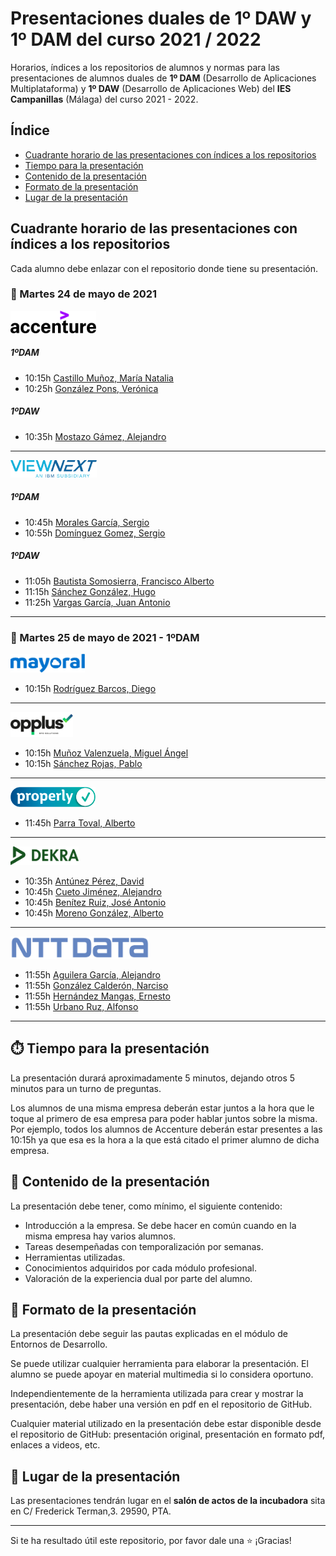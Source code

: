 # Presentaciones duales de 1º DAW y 1º DAM del curso 2021 / 2022

Horarios, índices a los repositorios de alumnos y normas para las presentaciones de alumnos duales de **1º DAM** (Desarrollo de Aplicaciones Multiplataforma) y **1º DAW** (Desarrollo de Aplicaciones Web) del **IES Campanillas** (Málaga) del curso 2021 - 2022.

## Índice

* [Cuadrante horario de las presentaciones con índices a los repositorios](#cuadrante-horario-de-las-presentaciones-con-índices-a-los-repositorios)
* [Tiempo para la presentación](#tiempo-para-la-presentación)
* [Contenido de la presentación](#contenido-de-la-presentación)
* [Formato de la presentación](#formato-de-la-presentación)
* [Lugar de la presentación](#lugar-de-la-presentación)

## Cuadrante horario de las presentaciones con índices a los repositorios

Cada alumno debe enlazar con el repositorio donde tiene su presentación.

### :calendar: Martes 24 de mayo de 2021

<img height="36px" src="accenture.svg">

##### 1ºDAM

* 10:15h [Castillo Muñoz, María Natalia]()
* 10:25h [González Pons, Verónica]()
##### 1ºDAW
* 10:35h [Mostazo Gámez, Alejandro]()

<hr>

<img height="28px" src="viewnext.png">

##### 1ºDAM
* 10:45h [Morales García, Sergio]()
* 10:55h [Domínguez Gomez, Sergio]()

##### 1ºDAW
* 11:05h [Bautista Somosierra, Francisco Alberto]()
* 11:15h [Sánchez González, Hugo]()
* 11:25h [Vargas García, Juan Antonio]()

<hr>

### :calendar: Martes 25 de mayo de 2021 - 1ºDAM

<img height="30px" src="mayoral.svg">

* 10:15h [Rodríguez Barcos, Diego]()

<hr>

<img height="40px" src="opplus.png">

* 10:15h [Muñoz Valenzuela, Miguel Ángel]()
* 10:15h [Sánchez Rojas, Pablo]()

<hr>

<img height="32px" src="properly.png">

* 11:45h [Parra Toval, Alberto]()

<hr>
<img height="30px" src="dekra.svg">

* 10:35h [Antúnez Pérez, David]()
* 10:45h [Cueto Jiménez, Alejandro]()
* 10:45h [Benítez Ruiz, José Antonio]()
* 10:45h [Moreno González, Alberto]()

<hr>


<img height="36px" src="nttdata.png">

* 11:55h [Aguilera García, Alejandro]()
* 11:55h [González Calderón, Narciso]()
* 11:55h [Hernández Mangas, Ernesto]()
* 11:55h [Urbano Ruz, Alfonso]()

<hr>

## :stopwatch: Tiempo para la presentación

La presentación durará aproximadamente 5 minutos, dejando otros 5 minutos para un turno de preguntas.

Los alumnos de una misma empresa deberán estar juntos a la hora que le toque al primero de esa empresa para poder hablar juntos sobre la misma. Por ejemplo, todos los alumnos de Accenture deberán estar presentes a las 10:15h ya que esa es la hora a la que está citado el primer alumno de dicha empresa.

## :open_file_folder: Contenido de la presentación

La presentación debe tener, como mínimo, el siguiente contenido:

* Introducción a la empresa. Se debe hacer en común cuando en la misma empresa hay varios alumnos.
* Tareas desempeñadas con temporalización por semanas.
* Herramientas utilizadas.
* Conocimientos adquiridos por cada módulo profesional.
* Valoración de la experiencia dual por parte del alumno.

## :bookmark_tabs: Formato de la presentación
La presentación debe seguir las pautas explicadas en el módulo de Entornos de Desarrollo.

Se puede utilizar cualquier herramienta para elaborar la presentación. El alumno se puede apoyar en material multimedia si lo considera oportuno.

Independientemente de la herramienta utilizada para crear y mostrar la presentación, debe haber una versión en pdf en el repositorio de GitHub.

Cualquier material utilizado en la presentación debe estar disponible desde el repositorio de GitHub: presentación original, presentación en formato pdf, enlaces a videos, etc.

## :school: Lugar de la presentación

Las presentaciones tendrán lugar en el **salón de actos de la incubadora** sita en C/ Frederick Terman,3. 29590, PTA.

<hr>

Si te ha resultado útil este repositorio, por favor dale una :star: ¡Gracias!


